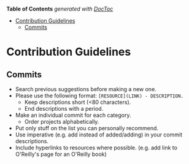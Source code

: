 <!-- START doctoc generated TOC please keep comment here to allow auto update -->
<!-- DON'T EDIT THIS SECTION, INSTEAD RE-RUN doctoc TO UPDATE -->
**Table of Contents**  *generated with [DocToc](https://github.com/thlorenz/doctoc)*

- [Contribution Guidelines](#contribution-guidelines)
  - [Commits](#commits)

<!-- END doctoc generated TOC please keep comment here to allow auto update -->

# Contribution Guidelines

## Commits
* Search previous suggestions before making a new one.
* Please use the following format: `[RESOURCE](LINK) - DESCRIPTION.`
  * Keep descriptions short (<80 characters).
  * End descriptions with a period.
* Make an individual commit for each category.
  * Order projects alphabetically.
* Put only stuff on the list you can personally recommend.
* Use imperative (e.g. add instead of added/adding) in your commit descriptions.
* Include hyperlinks to resources where possible. (e.g. add link to O'Reilly's page for an O'Reilly book)
